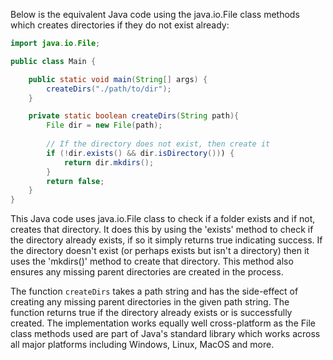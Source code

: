 Below is the equivalent Java code using the java.io.File class methods which creates directories if they do not exist already:

```java
import java.io.File;

public class Main {

    public static void main(String[] args) {
        createDirs("./path/to/dir");
    }

    private static boolean createDirs(String path){
        File dir = new File(path);
  
        // If the directory does not exist, then create it
        if (!dir.exists() && dir.isDirectory())) {
            return dir.mkdirs();
        } 
        return false;
    }
}
```
This Java code uses java.io.File class to check if a folder exists and if not, creates that directory. It does this by using the 'exists' method to check if the directory already exists, if so it simply returns true indicating success. If the directory doesn't exist (or perhaps exists but isn't a directory) then it uses the 'mkdirs()' method to create that directory. This method also ensures any missing parent directories are created in the process. 

The function `createDirs` takes a path string and has the side-effect of creating any missing parent directories in the given path string. The function returns true if the directory already exists or is successfully created. The implementation works equally well cross-platform as the File class methods used are part of Java's standard library which works across all major platforms including Windows, Linux, MacOS and more.
